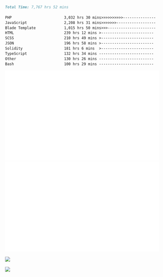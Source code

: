<!--START_SECTION:waka-->

```markdown
Total Time: 7,767 hrs 52 mins

PHP                        3,032 hrs 30 mins>>>>>>>>>>---------------   38.39 %
JavaScript                 2,208 hrs 31 mins>>>>>>>------------------   27.96 %
Blade Template             1,015 hrs 50 mins>>>----------------------   12.86 %
HTML                       239 hrs 12 mins >------------------------   03.03 %
SCSS                       210 hrs 49 mins >------------------------   02.67 %
JSON                       196 hrs 58 mins >------------------------   02.49 %
Solidity                   181 hrs 6 mins  >------------------------   02.29 %
TypeScript                 132 hrs 34 mins -------------------------   01.68 %
Other                      130 hrs 26 mins -------------------------   01.65 %
Bash                       100 hrs 29 mins -------------------------   01.27 %
```

<!--END_SECTION:waka-->

![](https://raw.githubusercontent.com/DrMaxis/github-stats-transparent/output/generated/overview.svg)
![](https://raw.githubusercontent.com/DrMaxis/github-stats-transparent/output/generated/languages.svg)

![](https://git-readme-stats-drmaxis-projects.vercel.app/api?username=drmaxis&show_icons=true&theme=outrun&count_private=true&show=reviews,discussions_started,discussions_answered,prs_merged,prs_merged_percentage&custom_title=2024%20Github%20Rank)
 
<a href="https://count.getloli.com/"><img src="https://count.getloli.com/get/@:maxis-the-alchemist?theme=rule34"></a>
<!-- https://count.getloli.com/get/@alchemist?theme=rule34 -->
<br>
